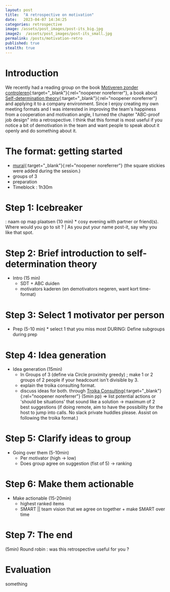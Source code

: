 ```yaml
---
layout: post
title:  "A retrospective on motivation"
date:   2023-04-07 14:34:25
categories: retrospective
image: /assets/post_images/post-its_big.jpg
image2:  /assets/post_images/post-its_small.jpg
permalink: /posts/motivation-retro
published: true
stealth: true
---
```


# Introduction
We recently had a reading group on the book [Motiveren zonder controleren](https://www.goodreads.com/book/show/58460984-motiveren-zonder-controleren){:target="_blank"}{:rel="noopener noreferrer"}, a book about [Self-determination theory](https://en.wikipedia.org/wiki/Self-determination_theory){:target="_blank"}{:rel="noopener noreferrer"} and applying it to a company environment.
Since I enjoy creating my own meeting formats and I was interested in improving the team's happiness from a cooperation and motivation angle, I turned the chapter "ABC-proof job design" into a retrospective. I think that this format is most useful if you notice a bit of demotivation in the team and want people to speak about it openly and do something about it.

# The format: getting started
* [mural](https://app.mural.co/t/cegeka1863/m/cegeka1863/1680873595096/0c38d0cf3763d9117e720d5f55fc45062df10f0b){:target="_blank"}{:rel="noopener noreferrer"} (the square stickies were added during the session.)
* groups of 3
* preparation
* Timeblock : 1h30m

# Step 1: Icebreaker
: naam op map plaatsen	(10 min)
	* cosy evening with partner or friend(s). Where would you go to sit ?  |  As you put your name post-it, say why you like that spot.

# Step 2: Brief introduction to self-determination theory

* Intro (15 min)
	* SDT + ABC duiden
	* motivators kaderen (en demotivators negeren, want kort time-format)

# Step 3: Select 1 motivator per person 
* Prep (5-10 min)
		* select 1 that you miss most  DURING: Define subgroups during prep

# Step 4: Idea generation
* Idea generation (15min)
	* In Groups of 3 (define via Circle proximity greedy) ; make 1 or 2 groups of 2 people if your headcount isn't divisible by 3.
	* explain the troika consulting format.
	* discuss ideas for both. through [Troika Consulting](https://www.liberatingstructures.com/8-troika-consulting/){:target="_blank"}{:rel="noopener noreferrer"} (5min pp) => list potential actions or 'should be situations' that sound like a solution -> maximum of 2 best suggestions (if doing remote, aim to have the possibility for the host to jump into calls. No slack private huddles please. Assist on following the troika format.)

# Step 5: Clarify ideas to group
* Going over them (5-10min)
	* Per motivator (high -> low)
	* Does group agree on suggestion (fist of 5) -> ranking

# Step 6: Make them actionable
* Make actionable (15-20min)
	* highest ranked items
	* SMART   ||   team vision that we agree on together + make SMART over time

# Step 7: The end
(5min) 
Round robin : was this retrospective useful for you ? 

# Evaluation
something